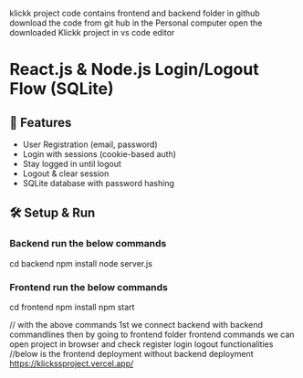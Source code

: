 klickk project code contains frontend and backend folder in github
download the code from git hub in the Personal computer 
open the downloaded Klickk project in vs code editor
# React.js & Node.js Login/Logout Flow (SQLite)

## 🚀 Features
- User Registration (email, password)
- Login with sessions (cookie-based auth)
- Stay logged in until logout
- Logout & clear session
- SQLite database with password hashing

## 🛠 Setup & Run
### Backend run the below commands 
cd backend
npm install
node server.js

### Frontend run the below commands 
cd frontend
npm install
npm start

// with the above commands 1st we connect backend with backend commandlines then  by going to frontend folder frontend commands we can open project in browser and check register login logout functionalities 
//below is the frontend deployment without backend deployment 
https://klickssproject.vercel.app/
